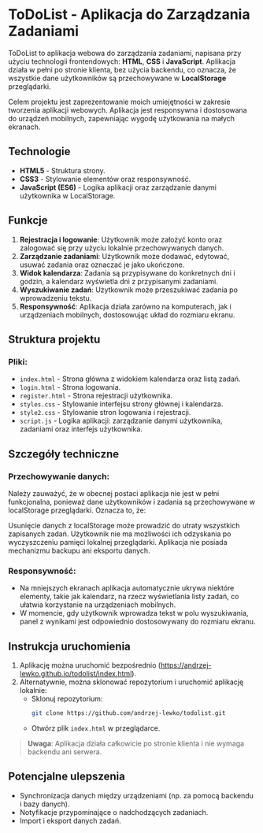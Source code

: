 # ToDoList - Aplikacja do Zarządzania Zadaniami

ToDoList to aplikacja webowa do zarządzania zadaniami, napisana przy użyciu technologii frontendowych: **HTML**, **CSS** i **JavaScript**. Aplikacja działa w pełni po stronie klienta, bez użycia backendu, co oznacza, że wszystkie dane użytkowników są przechowywane w **LocalStorage** przeglądarki.

Celem projektu jest zaprezentowanie moich umiejętności w zakresie tworzenia aplikacji webowych. Aplikacja jest responsywna i dostosowana do urządzeń mobilnych, zapewniając wygodę użytkowania na małych ekranach.

## Technologie

- **HTML5** - Struktura strony.
- **CSS3** - Stylowanie elementów oraz responsywność.
- **JavaScript (ES6)** - Logika aplikacji oraz zarządzanie danymi użytkownika w LocalStorage.

## Funkcje

1. **Rejestracja i logowanie**: Użytkownik może założyć konto oraz zalogować się przy użyciu lokalnie przechowywanych danych.
2. **Zarządzanie zadaniami**: Użytkownik może dodawać, edytować, usuwać zadania oraz oznaczać je jako ukończone.
3. **Widok kalendarza**: Zadania są przypisywane do konkretnych dni i godzin, a kalendarz wyświetla dni z przypisanymi zadaniami.
4. **Wyszukiwanie zadań**: Użytkownik może przeszukiwać zadania po wprowadzeniu tekstu.
5. **Responsywność**: Aplikacja działa zarówno na komputerach, jak i urządzeniach mobilnych, dostosowując układ do rozmiaru ekranu.

## Struktura projektu

### Pliki:

- `index.html` - Strona główna z widokiem kalendarza oraz listą zadań.
- `login.html` - Strona logowania.
- `register.html` - Strona rejestracji użytkownika.
- `styles.css` - Stylowanie interfejsu strony głównej i kalendarza.
- `style2.css` - Stylowanie stron logowania i rejestracji.
- `script.js` - Logika aplikacji: zarządzanie danymi użytkownika, zadaniami oraz interfejs użytkownika.

## Szczegóły techniczne

### Przechowywanie danych:
Należy zauważyć, że w obecnej postaci aplikacja nie jest w pełni funkcjonalna, ponieważ dane użytkowników i zadania są przechowywane w localStorage przeglądarki. Oznacza to, że:

Usunięcie danych z localStorage może prowadzić do utraty wszystkich zapisanych zadań. Użytkownik nie ma możliwości ich odzyskania po wyczyszczeniu pamięci lokalnej przeglądarki.
Aplikacja nie posiada mechanizmu backupu ani eksportu danych.

### Responsywność:
- Na mniejszych ekranach aplikacja automatycznie ukrywa niektóre elementy, takie jak kalendarz, na rzecz wyświetlania listy zadań, co ułatwia korzystanie na urządzeniach mobilnych.
- W momencie, gdy użytkownik wprowadza tekst w polu wyszukiwania, panel z wynikami jest odpowiednio dostosowywany do rozmiaru ekranu.

## Instrukcja uruchomienia

1. Aplikację można uruchomić bezpośrednio (https://andrzej-lewko.github.io/todolist/index.html).
2. Alternatywnie, można sklonować repozytorium i uruchomić aplikację lokalnie:
   - Sklonuj repozytorium:
     ```bash
     git clone https://github.com/andrzej-lewko/todolist.git
     ```
   - Otwórz plik `index.html` w przeglądarce.

> **Uwaga**: Aplikacja działa całkowicie po stronie klienta i nie wymaga backendu ani serwera.

## Potencjalne ulepszenia

- Synchronizacja danych między urządzeniami (np. za pomocą backendu i bazy danych).
- Notyfikacje przypominające o nadchodzących zadaniach.
- Import i eksport danych zadań.


